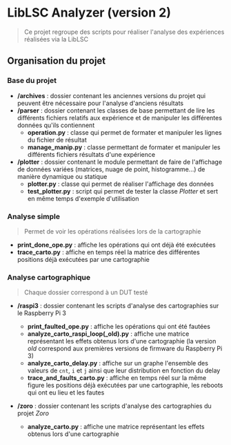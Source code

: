 
# LibLSC Analyzer (version 2)

> Ce projet regroupe des scripts pour réaliser l'analyse des expériences réalisées via la LibLSC

## Organisation du projet

### Base du projet

- **/archives** : dossier contenant les anciennes versions du projet qui peuvent être nécessaire pour l'analyse d'anciens résultats
- **/parser** : dossier contenant les classes de base permettant de lire les différents fichiers relatifs aux expérience et de manipuler les différentes données qu'ils contiennent
  - **operation.py** : classe qui permet de formater et manipuler les lignes du fichier de résultat
  - **manage_manip.py** : classe permettant de formater et manipuler les différents fichiers résultats d'une expérience
- **/plotter** : dossier contenant le module permettant de faire de l'affichage de données variées (matrices, nuage de point, histogramme...) de manière dynamique ou statique
  - **plotter.py** : classe qui permet de réaliser l'affichage des données
  - **test_plotter.py** : script qui permet de tester la classe *Plotter* et sert en même temps d'exemple d'utilisation

### Analyse simple

> Permet de voir les opérations réalisées lors de la cartographie

- **print_done_ope.py** : affiche les opérations qui ont déjà été exécutées
- **trace_carto.py** : affiche en temps réel la matrice des différentes positions déjà exécutées par une cartographie

### Analyse cartographique

> Chaque dossier correspond à un DUT testé

- **/raspi3** : dossier contenant les scripts d'analyse des cartographies sur le Raspberry Pi 3 
  - **print_faulted_ope.py** : affiche les opérations qui ont été fautées
  - **analyze_carto_raspi_loop(_old).py** : affiche une matrice représentant les effets obtenus lors d'une cartographie (la version *old* correspond aux premières versions de firmware du Raspberry Pi 3)
  - **analyze_carto_delay.py** : affiche sur un graphe l'ensemble des valeurs de `cnt`, `i` et `j` ainsi que leur distribution en fonction du delay
  - **trace_and_faults_carto.py** : affiche en temps réel sur la même figure les positions déjà exécutées par une cartographie, les reboots qui ont eu lieu et les fautes
  
- **/zoro** : dossier contenant les scripts d'analyse des cartographies du projet *Zoro*
  - **analyze_carto.py** : affiche une matrice représentant les effets obtenus lors d'une cartographie
